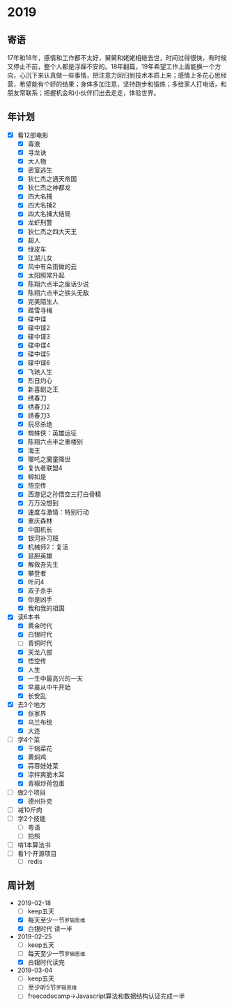 # 2019

## 寄语

17年和18年，感情和工作都不太好，舅舅和姥姥相继去世，时间过得很快，有时候又停止不前，整个人都是浮躁不安的。18年翻篇，19年希望工作上面能换一个方向，心沉下来认真做一些事情，把注意力回归到技术本质上来；感情上多花心思经营，希望能有个好的结果；身体多加注意，坚持跑步和锻炼；多给家人打电话，和朋友常联系；把握机会和小伙伴们出去走走，体验世界。

## 年计划

+ [x] 看12部电影
  + [x] 毒液
  + [x] 寻龙诀
  + [x] 大人物
  + [x] 密室逃生
  + [x] 狄仁杰之通天帝国
  + [x] 狄仁杰之神都龙
  + [x] 四大名捕
  + [x] 四大名捕2
  + [x] 四大名捕大结局
  + [x] 龙虾刑警
  + [x] 狄仁杰之四大天王
  + [x] 超人
  + [x] 绿皮车
  + [x] 江湖儿女
  + [x] 风中有朵雨做的云
  + [x] 太阳照常升起
  + [x] 陈翔六点半之废话少说
  + [x] 陈翔六点半之铁头无敌
  + [x] 完美陌生人
  + [x] 踏雪寻梅
  + [x] 碟中谍
  + [x] 碟中谍2
  + [x] 碟中谍3
  + [x] 碟中谍4
  + [x] 碟中谍5
  + [x] 碟中谍6
  + [x] 飞驰人生
  + [x] 烈日灼心
  + [x] 新喜剧之王
  + [x] 绣春刀
  + [x] 绣春刀2
  + [x] 绣春刀3
  + [x] 玩尽杀绝
  + [x] 蜘蛛侠：英雄远征
  + [x] 陈翔六点半之重楼别 
  + [x] 海王
  + [x] 哪吒之魔童降世
  + [x] 复仇者联盟4
  + [x] 柳如是
  + [x] 悟空传
  + [x] 西游记之孙悟空三打白骨精
  + [x] 万万没想到
  + [x] 速度与激情：特别行动
  + [x] 重庆森林
  + [x] 中国机长
  + [x] 银河补习班
  + [x] 机械师2：复活
  + [x] 鼠胆英雄
  + [x] 解救吾先生
  + [x] 攀登者
  + [x] 叶问4
  + [x] 双子杀手
  + [x] 你是凶手
  + [x] 我和我的祖国
  
+ [x] 读6本书
  + [x] 黄金时代
  + [x] 白银时代
  + [ ] 青铜时代
  + [x] 天龙八部
  + [x] 悟空传
  + [x] 人生
  + [x] 一生中最高兴的一天
  + [x] 早晨从中午开始
  + [x] 长安乱
+ [x] 去3个地方
  + [x] 张家界
  + [x] 乌兰布统
  + [x] 大连
+ [ ] 学4个菜
  + [x] 干锅菜花
  + [x] 黄焖鸡
  + [x] 蒜蓉娃娃菜
  + [x] 凉拌爽脆木耳
  + [x] 青椒炒荷包蛋
  
+ [ ] 做2个项目
  + [x] 德州扑克
+ [ ] 减10斤肉
+ [ ] 学2个技能
  + [ ] 粤语
  + [ ] 拍照
+ [ ] 啃1本算法书
+ [ ] 看1个开源项目
  + [ ] redis

## 周计划

+ 2019-02-18
  + [ ] keep五天
  + [x] 每天至少一节`罗辑思维`
  + [x] 白银时代 读一半
+ 2019-02-25
  + [ ] keep五天
  + [ ] 每天至少一节`罗辑思维`
  + [x] 白银时代读完
+ 2019-03-04
  + [ ] keep五天
  + [ ] 至少听5节`罗辑思维`
  + [ ] freecodecamp->Javascript算法和数据结构认证完成一半

